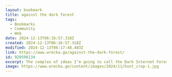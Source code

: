 ```yaml
---
layout: bookmark
title: against the dark forest
tags:
  - Bookmarks
  - Community
  - Web
date: 2024-12-13T06:16:57.318Z
created: 2024-12-13T06:16:57.318Z
modified: 2024-12-13T06:17:48.483Z
link: https://www.wrecka.ge/against-the-dark-forest/
id: 920596134
excerpt: The complex of ideas I’m going to call the Dark Internet Forest emerges from mostly insidery tech thinking, but from multiple directions.
image: https://www.wrecka.ge/content/images/2024/11/hunt_crop-1.jpg
---
```

